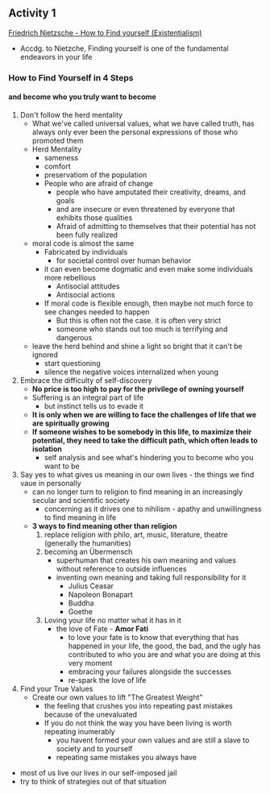 ## Activity 1
[Friedrich Nietzsche - How to Find yourself (Existentialism)](https://www.youtube.com/watch?v=0OIZMGEQ298)
- Accdg. to Nietzche, Finding yourself is one of the fundamental endeavors in your life

### How to Find Yourself in 4 Steps
#### and become who you truly want to become
1. Don't follow the herd mentality
	- What we've called universal values, what we have called truth, has always only ever been the personal expressions of those who promoted them
	- Herd Mentality
		- sameness
		- comfort
		- preservatiom of the population
		- People who are afraid of change
			- people who have amputated their creativity, dreams, and goals
			- and are insecure or even threatened by everyone that exhibits those qualities
			- Afraid of admitting to themselves that their potential has not been fully realized
	- moral code is almost the same
		- Fabricated by individuals
			- for societal control over human behavior
		- it can even become dogmatic and even make some individuals more rebellious
			- Antisocial attitudes
			- Antisocial actions
		- If moral code is flexible enough, then maybe not much force to see changes needed to happen
			- But this is often not the case. it is often very strict
			- someone who stands out too much is terrifying and dangerous
	-  leave the herd behind and shine a light so bright that it can't be ignored
		- start questioning 
		- silence the negative voices internalized when young
2. Embrace the difficulty of self-discovery 
	- **No price is too high to pay for the privilege of owning yourself**
	- Suffering is an integral part of life 
		- but instinct tells us to evade it
	-  **It is only when we are willing to face the challenges of life that we are spiritually growing**
	- **If someone wishes to be somebody in this life, to maximize their potential, they need to take the difficult path, which often leads to isolation**
		- self analysis and see what's hindering you to become who you want to be
3.  Say yes to what gives us meaning in our own lives - the things we find vaue in personally
	- can no longer turn to religion to find meaning in an increasingly secular and scientific society
		- concerning as it drives one to nihilism - apathy and unwillingness to find meaning in life
	- **3 ways to find meaning  other than religion**
		1. replace religion with philo, art, music, literature, theatre (generally the humanities)
		2. becoming an Übermensch
			- superhuman that creates his own meaning and values without reference to outside influences
			- inventing own meaning and taking full responsibility for it
				- Julius Ceasar
				- Napoleon Bonapart
				- Buddha
				- Goethe
		3. Loving your life no matter what it has in it
			- the love of Fate - **Amor Fati**
				- to love your fate is to know that everything that has happened in your life, the good, the bad, and the ugly has contributed to who you are and what you are doing at this very moment
				- embracing your failures alongside the successes
				- re-spark the love of life
4.  Find your True Values
	- Create our own values to lift "The Greatest Weight"
		- the feeling that crushes you into repeating past mistakes because of the unevaluated
		- If you do not think the way you have been living is worth repeating inumerably
			-  you havent formed your own values and are still a slave to society and to yourself
			- repeating same mistakes you always have

- most of us live our lives in our self-imposed jail
- try to think of strategies out of that situation

